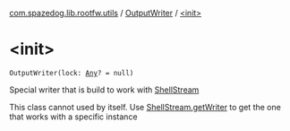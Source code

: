 [com.spazedog.lib.rootfw.utils](../index.md) / [OutputWriter](index.md) / [&lt;init&gt;](.)

# &lt;init&gt;

`OutputWriter(lock: `[`Any`](https://kotlinlang.org/api/latest/jvm/stdlib/kotlin/-any/index.html)`? = null)`

Special writer that is build to work with [ShellStream](../../com.spazedog.lib.rootfw/-shell-stream/index.md)

This class cannot used by itself.
Use [ShellStream.getWriter](../../com.spazedog.lib.rootfw/-shell-stream/get-writer.md) to get the one that works with
a specific instance

